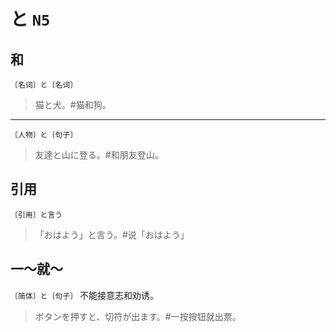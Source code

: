 # と `N5`

## 和

`〔名词〕と〔名词〕`

> 猫と犬。#猫和狗。

---

`〔人物〕と〔句子〕`

> 友達と山に登る。#和朋友登山。

## 引用

`〔引用〕と言う`

> 「おはよう」と言う。#说「おはよう」

## 一～就～

`〔简体〕と〔句子〕` 不能接意志和劝诱。

> ボタンを押すと、切符が出ます。#一按按钮就出票。
